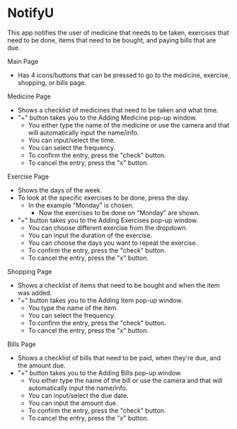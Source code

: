 # NotifyU

This app notifies the user of medicine that needs to be taken, exercises
that need to be done, items that need to be bought, and paying bills
that are due.

Main Page
- Has 4 icons/buttons that can be pressed to go to the medicine, exercise,
shopping, or bills page.

Medicine Page
- Shows a checklist of medicines that need to be taken and what time.
- "+" button takes you to the Adding Medicine pop-up window.
	- You either type the name of the medicine or use the camera
	and that will automatically input the name/info.
	- You can input/select the time.
	- You can select the frequency.
	- To confirm the entry, press the "check" button.
	- To cancel the entry, press the "x" button.

Exercise Page
- Shows the days of the week.
- To look at the specific exercises to be done, press the day.
	- In the example "Monday" is chosen.
		- Now the exercises to be done on "Monday" are shown.
- "+" button takes you to the Adding Exercises pop-up window.
	- You can choose different exercise from the dropdown.
	- You can input the duration of the exercise.
	- You can choose the days you want to repeat the exercise.
	- To confirm the entry, press the "check" button.
	- To cancel the entry, press the "x" button.

Shopping Page
- Shows a checklist of items that need to be bought and when the item was
added.
- "+" button takes you to the Adding Item pop-up window.
	- You type the name of the item.
	- You can select the frequency.
	- To confirm the entry, press the "check" button.
	- To cancel the entry, press the "x" button.

Bills Page
- Shows a checklist of bills that need to be paid, when they're due, and
the amount due.
- "+" button takes you to the Adding Bills pop-up window.
	- You either type the name of the bill or use the camera
	and that will automatically input the name/info.
	- You can input/select the due date.
	- You can input the amount due.
	- To confirm the entry, press the "check" button.
	- To cancel the entry, press the "x" button.
